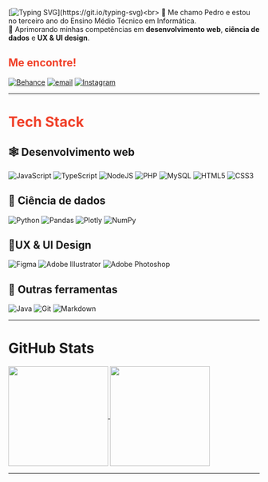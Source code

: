 [![Typing SVG](https://readme-typing-svg.demolab.com?font=Space+Grotesk&size=50&duration=2500&pause=1000&color=F04029&vCenter=true&width=435&height=100&lines=Seja+bem-vindo%2Fa!)](https://git.io/typing-svg)<br>
🙋 Me chamo Pedro e estou no terceiro ano do Ensino Médio Técnico em Informática.<br>
🧠 Aprimorando minhas competências em **desenvolvimento web**, **ciência de dados** e **UX & UI design**.<br>
## <span style="color: #f04029">Me encontre!</span>

[![Behance](https://img.shields.io/badge/Behance-1769ff?logo=behance&logoColor=white)](https://behance.net/nombrefiles) [![email](https://img.shields.io/badge/Email-D14836?logo=gmail&logoColor=white)](mailto:publico.files@gmail.com) [![Instagram](https://img.shields.io/badge/Instagram-%23E4405F.svg?logo=Instagram&logoColor=white)](https://instagram.com/nombrefiles)

---
#  <span style="color: #f04029">Tech Stack</span>
## 🕸️ Desenvolvimento web

 ![JavaScript](https://img.shields.io/badge/javascript-%23323330.svg?style=flat&logo=javascript&logoColor=%23F7DF1E) ![TypeScript](https://img.shields.io/badge/typescript-%23007ACC.svg?style=flat&logo=typescript&logoColor=white) ![NodeJS](https://img.shields.io/badge/node.js-6DA55F?style=flat&logo=node.js&logoColor=white) ![PHP](https://img.shields.io/badge/php-%23777BB4.svg?style=flat&logo=php&logoColor=white) ![MySQL](https://img.shields.io/badge/mysql-4479A1.svg?style=flat&logo=mysql&logoColor=white) ![HTML5](https://img.shields.io/badge/html5-%23E34F26.svg?style=flat&logo=html5&logoColor=white) ![CSS3](https://img.shields.io/badge/css3-%231572B6.svg?style=flat&logo=css3&logoColor=white)

## 🎲 Ciência de dados

![Python](https://img.shields.io/badge/python-3670A0?style=flat&logo=python&logoColor=ffdd54) ![Pandas](https://img.shields.io/badge/pandas-%23150458.svg?style=flat&logo=pandas&logoColor=white) ![Plotly](https://img.shields.io/badge/Plotly-%233F4F75.svg?style=flat&logo=plotly&logoColor=white) ![NumPy](https://img.shields.io/badge/numpy-%23013243.svg?style=flat&logo=numpy&logoColor=white) 

## 🎨UX & UI Design

![Figma](https://img.shields.io/badge/figma-%23F24E1E.svg?style=flat&logo=figma&logoColor=white) ![Adobe Illustrator](https://img.shields.io/badge/adobe%20illustrator-%23FF9A00.svg?style=flat&logo=adobe%20illustrator&logoColor=white) ![Adobe Photoshop](https://img.shields.io/badge/adobe%20photoshop-%2331A8FF.svg?style=flat&logo=adobe%20photoshop&logoColor=white)

## 🔧 Outras ferramentas

![Java](https://img.shields.io/badge/java-%23ED8B00.svg?style=flat&logo=openjdk&logoColor=white) ![Git](https://img.shields.io/badge/git-%23F05033.svg?style=flat&logo=git&logoColor=white) ![Markdown](https://img.shields.io/badge/markdown-%23000000.svg?style=flat&logo=markdown&logoColor=white) 

---
# GitHub Stats

<a href="https://github.com/anuraghazra/github-readme-stats">
  <img height=200 align="center" src="https://github-readme-stats.vercel.app/api?username=nombrefiles" />
</a>
<a href="https://github.com/anuraghazra/convoychat">
  <img height=200 align="center" src="https://github-readme-stats.vercel.app/api/top-langs?username=nombrefiles&langs_count=3&card_width=320" />
</a>


---
